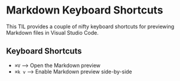 # Markdown Keyboard Shortcuts
This TIL provides a couple of nifty keyboard shortcuts for previewing Markdown files in Visual Studio Code.

## Keyboard Shortcuts
- `⌘V` --> Open the Markdown preview
- `⌘k v` --> Enable Markdown preview side-by-side